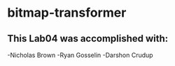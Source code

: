 # bitmap-transformer

## This Lab04 was accomplished with:

-Nicholas Brown
-Ryan Gosselin
-Darshon Crudup
